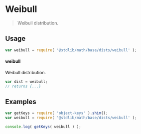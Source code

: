 <!--

@license Apache-2.0

Copyright (c) 2018 The Stdlib Authors.

Licensed under the Apache License, Version 2.0 (the "License");
you may not use this file except in compliance with the License.
You may obtain a copy of the License at

   http://www.apache.org/licenses/LICENSE-2.0

Unless required by applicable law or agreed to in writing, software
distributed under the License is distributed on an "AS IS" BASIS,
WITHOUT WARRANTIES OR CONDITIONS OF ANY KIND, either express or implied.
See the License for the specific language governing permissions and
limitations under the License.

-->

# Weibull

> Weibull distribution.

<section class="usage">

## Usage

```javascript
var weibull = require( '@stdlib/math/base/dists/weibull' );
```

#### weibull

Weibull distribution.

```javascript
var dist = weibull;
// returns {...}
```

</section>

<!-- /.usage -->

<section class="examples">

## Examples

<!-- TODO: better examples -->

<!-- eslint no-undef: "error" -->

```javascript
var getKeys = require( 'object-keys' ).shim();
var weibull = require( '@stdlib/math/base/dists/weibull' );

console.log( getKeys( weibull ) );
```

</section>

<!-- /.examples -->

<section class="links">

</section>

<!-- /.links -->

